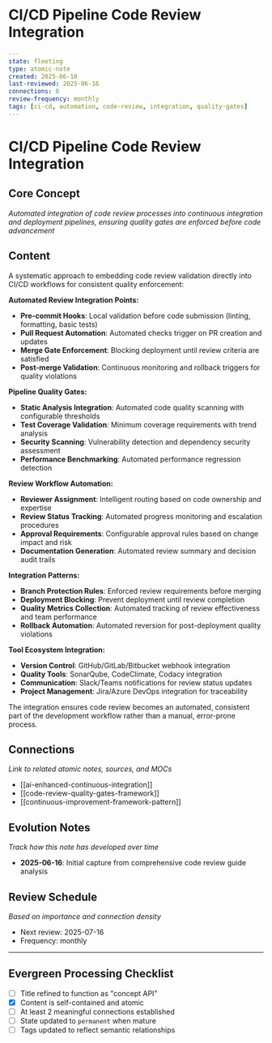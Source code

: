 # CI/CD Pipeline Code Review Integration

```yaml
---
state: fleeting
type: atomic-note
created: 2025-06-16
last-reviewed: 2025-06-16
connections: 0
review-frequency: monthly
tags: [ci-cd, automation, code-review, integration, quality-gates]
---
```

# CI/CD Pipeline Code Review Integration

## Core Concept

*Automated integration of code review processes into continuous integration and deployment pipelines, ensuring quality gates are enforced before code advancement*

## Content

A systematic approach to embedding code review validation directly into CI/CD workflows for consistent quality enforcement:

**Automated Review Integration Points:**
- **Pre-commit Hooks**: Local validation before code submission (linting, formatting, basic tests)
- **Pull Request Automation**: Automated checks trigger on PR creation and updates
- **Merge Gate Enforcement**: Blocking deployment until review criteria are satisfied
- **Post-merge Validation**: Continuous monitoring and rollback triggers for quality violations

**Pipeline Quality Gates:**
- **Static Analysis Integration**: Automated code quality scanning with configurable thresholds
- **Test Coverage Validation**: Minimum coverage requirements with trend analysis
- **Security Scanning**: Vulnerability detection and dependency security assessment
- **Performance Benchmarking**: Automated performance regression detection

**Review Workflow Automation:**
- **Reviewer Assignment**: Intelligent routing based on code ownership and expertise
- **Review Status Tracking**: Automated progress monitoring and escalation procedures
- **Approval Requirements**: Configurable approval rules based on change impact and risk
- **Documentation Generation**: Automated review summary and decision audit trails

**Integration Patterns:**
- **Branch Protection Rules**: Enforced review requirements before merging
- **Deployment Blocking**: Prevent deployment until review completion
- **Quality Metrics Collection**: Automated tracking of review effectiveness and team performance
- **Rollback Automation**: Automated reversion for post-deployment quality violations

**Tool Ecosystem Integration:**
- **Version Control**: GitHub/GitLab/Bitbucket webhook integration
- **Quality Tools**: SonarQube, CodeClimate, Codacy integration
- **Communication**: Slack/Teams notifications for review status updates
- **Project Management**: Jira/Azure DevOps integration for traceability

The integration ensures code review becomes an automated, consistent part of the development workflow rather than a manual, error-prone process.

## Connections

*Link to related atomic notes, sources, and MOCs*

- [[ai-enhanced-continuous-integration]]
- [[code-review-quality-gates-framework]]
- [[continuous-improvement-framework-pattern]]

## Evolution Notes

*Track how this note has developed over time*

- **2025-06-16**: Initial capture from comprehensive code review guide analysis

## Review Schedule

*Based on importance and connection density*
- Next review: 2025-07-16
- Frequency: monthly

---

## Evergreen Processing Checklist

- [ ] Title refined to function as "concept API"
- [x] Content is self-contained and atomic
- [ ] At least 2 meaningful connections established
- [ ] State updated to `permanent` when mature
- [ ] Tags updated to reflect semantic relationships